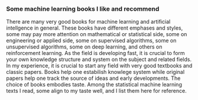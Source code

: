 ### Some machine learning books I like and recommend

There are many very good books for machine learning and artificial intellgence in general. These books have different
emphases and styles, some may pay more attention on mathematical or statistical side, some on engineering or applied side, 
some on supervised algorithms, some on unsupervised algorithms, some on deep learning, and others on reinforcement learning. 
As the field is developing fast, it is crucial to form your own knowledge structure and system on the subject and related fields. 
In my experience, it is crucial to start any field with very good textbooks and classic papers. Books help one estabilish knowlege system while original papers help one track the source of ideas and early developments. The choice of books embodies taste. 
Among the statistical machine learning texts I read, some align to my taste well, and I list them here for reference.
